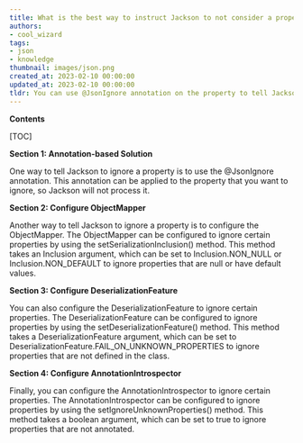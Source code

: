 ```yaml
---
title: What is the best way to instruct Jackson to not consider a property that I do not have control over in the source code?
authors:
- cool_wizard
tags:
- json
- knowledge
thumbnail: images/json.png
created_at: 2023-02-10 00:00:00
updated_at: 2023-02-10 00:00:00
tldr: You can use @JsonIgnore annotation on the property to tell Jackson to ignore it.
---
```


**Contents**

[TOC]

**Section 1: Annotation-based Solution**

One way to tell Jackson to ignore a property is to use the @JsonIgnore annotation. This annotation can be applied to the property that you want to ignore, so Jackson will not process it.

**Section 2: Configure ObjectMapper**

Another way to tell Jackson to ignore a property is to configure the ObjectMapper. The ObjectMapper can be configured to ignore certain properties by using the setSerializationInclusion() method. This method takes an Inclusion argument, which can be set to Inclusion.NON_NULL or Inclusion.NON_DEFAULT to ignore properties that are null or have default values.

**Section 3: Configure DeserializationFeature**

You can also configure the DeserializationFeature to ignore certain properties. The DeserializationFeature can be configured to ignore properties by using the setDeserializationFeature() method. This method takes a DeserializationFeature argument, which can be set to DeserializationFeature.FAIL_ON_UNKNOWN_PROPERTIES to ignore properties that are not defined in the class.

**Section 4: Configure AnnotationIntrospector**

Finally, you can configure the AnnotationIntrospector to ignore certain properties. The AnnotationIntrospector can be configured to ignore properties by using the setIgnoreUnknownProperties() method. This method takes a boolean argument, which can be set to true to ignore properties that are not annotated.
